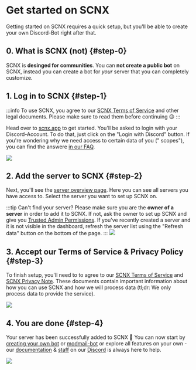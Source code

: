 # Get started on SCNX

Getting started on SCNX requires a quick setup, but you'll be able to create your own Discord-Bot right after that.

## 0. What is SCNX (not) {#step-0}

SCNX is **desinged for communities**. You can __**not create a public bot**__ on SCNX, instead you can create a bot for
*your* server that you can completely customize.

## 1. Log in to SCNX {#step-1}

:::info
To use SCNX, you agree to our [SCNX Terms of Service](https://sc-net.work/scnx-tos) and other legal documents. Please
make sure to read them before continuing :wink:
:::

Head over to [scnx.app](https://scnx.app) to get started. You'll be asked to login with your Discord-Account. To do
that, just click on the "Login with Discord" button. If you're wondering why we need access to certain data of you ("
scopes"), you can find the answere [in our FAQ](/docs/scnx/account-and-billing/faq#discord-access).

![](@site/docs/assets/setup/setup-1.png)

## 2. Add the server to SCNX {#step-2}

Next, you'll see the [server overview page](https://scnx.app/user/guilds). Here you can see all servers you have access
to. Select the server you want to set up SCNX on.

:::tip Can't find your server?
Please make sure you are the **owner of a server** in order to add it to SCNX. If not, ask the owner to set up SCNX and
give you [Trusted Admin Permissions](/docs/scnx/guilds/trusted-admins). If you've recently created a server and it is not
visible in the dashboard, refresh the server list using the "Refresh data" button on the bottom of the page.
:::
![](@site/docs/assets/setup/setup-2.png)

## 3. Accept our Terms of Service & Privacy Policy {#step-3}

To finish setup, you'll need to to agree to our [SCNX Terms of Service](https://sc-net.work/scnx-tos)
and [SCNX Privacy Note](https://sc-net.work/scnx-privacy). These documents contain important information about how you
can use SCNX and how we will process data (tl;dr: We only process data to provide the service).

![](@site/docs/assets/setup/setup-4.png)

## 4. You are done {#step-4}

Your server has been successfully added to SCNX :tada:
You can now start by [creating your own bot](/docs/custom-bot) or [modmail-bot](/docs/modmail) or explore all features on your own -
our [documentation](/) & [staff](https://scnx.app/help) on our [Discord](https://sc-net.work/dc) is always here to help.

![](@site/docs/assets/setup/setup-5.png)